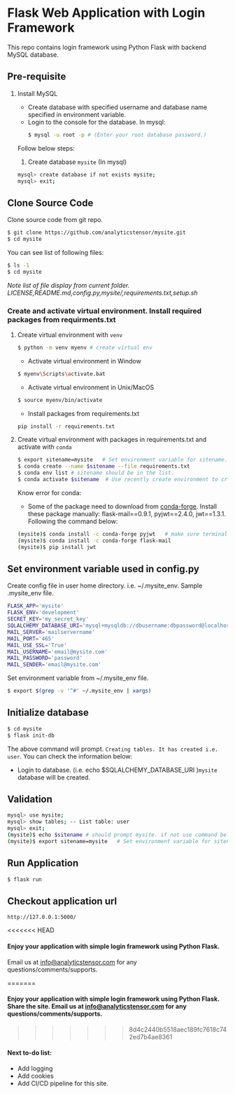 # Flask Web Application with Login Framework

This repo contains login framework using Python Flask with backend MySQL database.

## Pre-requisite

1. Install MySQL

    * Create database with specified username and database name specified in environment variable.
    * Login to the console for the database.
      In mysql:      
      ```bash
      $ mysql -u root -p # (Enter your root database password.)
      ```
    Follow below steps:
     1. Create database `mysite` (In mysql)
      ```bash
      mysql> create database if not exists mysite;
      mysql> exit; 
      ```

## Clone Source Code

Clone source code from git repo.

```bash
$ git clone https://github.com/analyticstensor/mysite.git
$ cd mysite
```

You can see list of following files:
```bash
$ ls -1
$ cd mysite
```
_Note list of file display from current folder. LICENSE,README.md,config.py,mysite/,requirements.txt,setup.sh_

### Create and activate virtual environment. Install required packages from requirments.txt

1. Create virtual environment with `venv`

   ```bash
   $ python -m venv myenv # create virtual env    
   ```

    * Activate virtual environment in Window

    ```bash
    $ myenv\Scripts\activate.bat
    ```

    * Activate virtual environment in Unix/MacOS

    ```bash
    $ source myenv/bin/activate
    ```

    * Install packages from requirements.txt
    ```bash
    pip install -r requirements.txt
    ```

2. Create virtual environment with packages in requirements.txt and activate with `conda`

    ```bash
    $ export sitename=mysite   # Set environment variable for sitename.
    $ conda create --name $sitename --file requirements.txt
    $ conda env list # sitename should be in the list.
    $ conda activate $sitename  # Use recently create environment to create start our web application.
    ```
   Know error for conda:
    * Some of the package need to download from [conda-forge](https://anaconda.org/conda-forge/). Install these package manually: flask-mail==0.9.1, pyjwt==2.4.0, jwt==1.3.1. Following the command below:
    ```bash
    (mysite)$ conda install -c conda-forge pyjwt   # make sure terminal start with virtual environment name. i.e. mysite
    (mysite)$ conda install -c conda-forge flask-mail
    (mysite)$ pip install jwt
    ```

## Set environment variable used in config.py

  Create config file in user home directory. i.e. ~/.mysite_env. Sample .mysite_env file.
  
  ```bash
  FLASK_APP='mysite'
  FLASK_ENV='development'
  SECRET_KEY='my_secret_key'
  SQLALCHEMY_DATABASE_URI='mysql+mysqldb://dbusername:dbpassword@localhost/dbname'
  MAIL_SERVER='mailservername'
  MAIL_PORT='465'
  MAIL_USE_SSL='True'
  MAIL_USERNAME='email@mysite.com'
  MAIL_PASSWORD='password'
  MAIL_SENDER='email@mysite.com'
  ```
  
  Set environment variable from ~/.mysite_env file.

  ```bash
$ export $(grep -v '^#' ~/.mysite_env | xargs)
  ```
  
## Initialize database

```bash
$ cd mysite
$ flask init-db
```
The above command will prompt. `Creating tables. It has created i.e. user`. 
You can check the information below:
 * Login to database. (i.e. echo $SQLALCHEMY_DATABASE_URI )`mysite` database will be created. 

## Validation

```bash
mysql> use mysite;
mysql> show tables; -- List table: user
mysql> exit;
(mysite)$ echo $sitename # should prompt mysite. if not use command below
(mysite)$ export sitename=mysite   # Set environment variable for sitename.
```

## Run Application

```bash
$ flask run
```

## Checkout application url

`http://127.0.0.1:5000/`

<<<<<<< HEAD
#### Enjoy your application with simple login framework using Python Flask. 

Email us at info@analyticstensor.com for any questions/comments/supports.

=======
#### Enjoy your application with simple login framework using Python Flask. Share the site. Email us at info@analyticstensor.com for any questions/comments/supports.

>>>>>>> 8d4c2440b5518aec189fc7618c742ed7b4ae8361
#### Next to-do list:
 * Add logging
 * Add cookies
 * Add CI/CD pipeline for this site.
